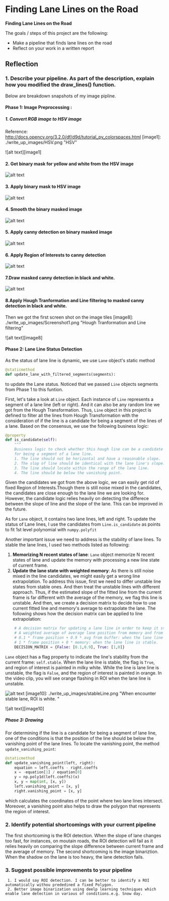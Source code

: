# **Finding Lane Lines on the Road** 


**Finding Lane Lines on the Road**

The goals / steps of this project are the following:
* Make a pipeline that finds lane lines on the road
* Reflect on your work in a written report

## Reflection

### 1. Describe your pipeline. As part of the description, explain how you modified the draw_lines() function.
Below are breakdown snapshots of my image pipline.
#### Phase 1: Image Preprocessing :
##### 1. Convert RGB image to HSV image
Reference: http://docs.opencv.org/3.2.0/df/d9d/tutorial_py_colorspaces.html
[image1]: ./write_up_images/HSV.png "HSV"

![alt text][image1]
#### 2. Get binary mask for yellow and  white from the HSV image
[image2]: ./write_up_images/YWBinaryMask.png "Yellow White Binary Mask"

![alt text][image2]
 #### 3. Apply binary mask to HSV image
[image3]: ./write_up_images/YWBinaryMaskToBW.png "Yellow White Binary Mask in Black White"

![alt text][image3]
#### 4. Smooth the  binary masked image
[image4]: ./write_up_images/Blur.png "Smooth Binary Mask in Black White"

![alt text][image4]
#### 5. Apply canny detection on binary masked image
[image5]: ./write_up_images/canny.png "Canny Detection on binary masked image"

![alt text][image5]
#### 6. Apply Region of Interests to canny detection
[image6]: ./write_up_images/masked_canny.png "Apply Region of Interests to canny detection"

![alt text][image6]
#### 7.Draw masked canny detection in black and white.
[image7]: ./write_up_images/BWMaskedCanny.png "Apply Region of Interests to canny detection"

![alt text][image7]
#### 8.Apply Hough Tranformation and Line filtering to masked canny detection in black and white.
Then we got the first screen shot on the image tiles
[image8]: ./write_up_images/Screenshot1.png "Hough Tranformation and Line filtering"

![alt text][image8]
#### Phase 2: Lane Line Status Detection
As the status of lane line is dynamic,  we use ```Lane``` object's static method 
```python
@staticmethod    
def update_lane_with_filtered_segments(segments):
```
to update the Lane status. Noticed that we passed ```Line``` objects segments from Phase 1 to this funtion.

First, let's take a look at ```Line``` object. Each instance of ```Line``` represents a segment of a lane line (left or right). And it can also be any random line we got from the Hough Transformation. Thus, ```Line``` object in this project is defined to filter all the lines from Hough Transformation with the consideration of if the line is a candidate for being a segment of the lines of a lane. Based on the consensus, we use the following business logic:
``` python
@property
def is_candidate(self):
    """
    Business logic to check whether this hough line can be a candidate 
    for being a segment of a lane line.
    1. The line should not be horizontal and have a reasonable slope.
    2. The slop of line should be identical with the lane line's slope.
    3. The line should locate within the range of the lane line.
    4. The line should be below the vanishing point.
```

Given the candidates we got from the above logic, we can easily get rid of fixed Region of Interests.Though there is still noise mixed in the candidates, the candidates are close enough to the lane line we are looking for. However, the candidate logic relies heavily on detecting the differece between the slope of line and the slope of the lane. This can be improved in the future.

As for ```Lane``` object, it contains two lane lines, left and right. To update the status of Lane lines, I use the candidates from ```Line.is_candidate``` as points to fit 1st level polynomial with ```numpy.polyfit```

Another important issue we need to address is the stability of lane lines. To stable the lane lines, I used two methods listed as following:

1. **Memorizing N recent states of lane**: ```Lane``` object memorize N recent states of lane and update the memory with processing a new line state of current frame.
2. **Update the lane state with weighted memory**: As there is still noise mixed in the line candidates, we might easily get a wrong line extrapolation. To address this issue, first we need to differ unstable line states from stable ones. And then treat the unstable lines with different approach. Thus, if the estimated slope of the fitted line from the current frame is far different with the average of the memory, we flag this line is unstable. And then, we create a decision matrix to decide how to use current fitted line and memory's average to extrapolate the lane. The following shows how the decision matrix can be applied to line extrapolation:
```python 
    # A decision matrix for updating a lane line in order to keep it stable.
    # A weighted average of average lane position from memory and from the current frame.
    # 0.1 * frame position + 0.9 * avg from buffer: when the lane line is unstable.
    # 1 * frame position + 0 * memory: when the lane line is stable.
    DECISION_MATRIX = {False: [0.1,0.9], True: [1,0]}
```
```Lane``` object has a flag property to indicate the line's stability from the current frame: ```self.stable```. When the lane line is stable, the flag is ```True```, and region of interest is painted in milky white. While the line is lane line is unstable, the flag is ```False```, and the region of interest is painted in orange. In the video clip, you will see orange flashing in ROI when the lane line is unstable.

[image9]: ./write_up_images/unstableLine.png "When encounter unstable lane, ROI is orange. "

![alt text][image9]
[image10]: ./write_up_images/stableLine.png "When encounter stable lane, ROI is white. "

![alt text][image10]

##### Phase 3: Drawing 
For determining if the line is a candidate for being a segment of lane line, one of the conditions is that the position of the line should be below the vanishing point of the lane lines. To locate the vanishing point, the method ```update_vanishing_point```:
```python
@staticmethod
def update_vanishing_point(left, right):
    equation = left.coeffs - right.coeffs
    x = -equation[1] / equation[0]
    y = np.poly1d(left.coeffs)(x)
    x, y = map(int, [x, y])
    left.vanishing_point = [x, y]
    right.vanishing_point = [x, y]
```
which calculates the coordinates of the point where two lane lines intersect.  Moreover, a vanishing point also helps to draw the polygon that represents the region of interest.
### 2. Identify potential shortcomings with your current pipeline
 The first shortcoming is the ROI detection. When the slope of lane changes too fast, for instances, on moutain roads, the ROI detection will fail as it relies heavily on comparing the slope difference between current frame and the average of memory. The second shortcoming is the image binariztion. When the shadow on the lane is too heavy, the lane detection fails.
 
### 3. Suggest possible improvements to your pipeline
     1. I would say ROI detection. I can be better to identify a ROI automatically withou prededined a fixed Polygon.
     2. Better image binarization using deelp learning techniques which enable lane detection in various of conditions.e.g. Snow day.
